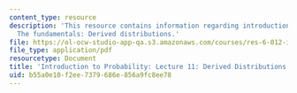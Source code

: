 ```yaml
---
content_type: resource
description: 'This resource contains information regarding introduction to probability:
  The fundamentals: Derived distributions.'
file: https://ol-ocw-studio-app-qa.s3.amazonaws.com/courses/res-6-012-introduction-to-probability-spring-2018/b55a0e10f2ee7379686e856a9fc8ee78_MITRES_6_012S18_L11AS.pdf
file_type: application/pdf
resourcetype: Document
title: 'Introduction to Probability: Lecture 11: Derived Distributions'
uid: b55a0e10-f2ee-7379-686e-856a9fc8ee78
---
```

